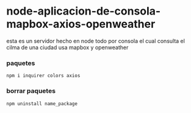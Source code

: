 # node-aplicacion-de-consola-mapbox-axios-openweather
esta es un servidor hecho en node todo por consola el cual consulta el cilma de una ciudad usa mapbox y openweather


### paquetes
`
npm i inquirer colors axios
`


### borrar paquetes 
`
npm uninstall name_package
`